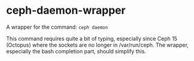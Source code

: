 # ceph-daemon-wrapper
A wrapper for the command: `ceph daemon`

This command requires quite a bit of typing, especially since Ceph 15 (Octopus) where the sockets are no longer in /var/run/ceph. The wrapper, especially the bash completion part, should simplify this.

